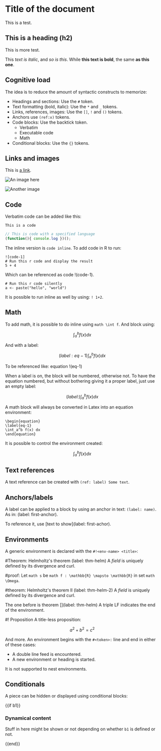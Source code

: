 # Title of the document
This is a test.

## This is a heading (h2)
This is more test.

This _text is italic_, and *so is this*. While __this text is bold__, the same **as this one**.

## Cognitive load
The idea is to reduce the amount of syntactic constructs to memorize:

- Headings and sections: Use the `#` token.
- Text formatting (bold, italic): Use the `*` and `_` tokens.
- Links, references, images: Use the `[]`, `!` and `()` tokens.
- Anchors use `(ref:x)` tokens.
- Code blocks: Use the backtick token.
    - Verbatim
    - Executable code
    - Math
- Conditional blocks: Use the `{}` tokens.

## Links and images
This is [a link](http://some.net).

![An image here](path/to/img.jpg "optional title")

![Another image][my-image]

[my-image]: path/to/img.jpg "optional title"

## Code
Verbatim code can be added like this:

```
This is a code
```

```js
// This is code with a specified language
(function(){ console.log })();
```

The inline version is `code inline`. To add code in R to run:

```!
![code-1]
# Run this r code and display the result
5 + 4
```

Which can be referenced as code !(code-1).

```! silent
# Run this r code silently
a <- paste("hello", "world")
```

It is possible to run inline as well by using: `! 1+2`.

## Math
To add math, it is possible to do inline using `math \int f`. And block using:

```math
\int_a^b f(x) dx
```

And with a label:

```math
(label: eq-1)
\int_a^b f(x) dx
```

To be referenced like: equation !(eq-1)

When a label is on, the block will be numbered, otherwise not. To have the equation numbered, but without bothering giving it a proper label, just use an empty label:

```math
(label:)
\int_a^b f(x) dx
```

A math block will always be converted in Latex into an equation environment:

```
\begin{equation}
\label{eq-1}
\int_a^b f(x) dx
\end{equation}
```

It is possible to control the environment created:

```math cases
\int_a^b f(x) dx
```

## Text references
A text reference can be created with `(ref: label) Some text`.

## Anchors/labels
A label can be applied to a block by using an anchor in text: `(label: name)`. As in: (label: first-anchor).

To reference it, use [text to show](label: first-achor).

## Environments
A generic environment is declared with the `#!<env-name> <title>`:

#Theorem: Helmholtz's theorem
(label: thm-helm)
A _field_ is uniquely defined by its divergence and curl.

#proof:
Let `math s` be `math f : \mathbb{R} \mapsto \mathbb{R}` in set `math \Omega`.

#theorem: Helmholtz's theorem II
(label: thm-helm-2)
A _field_ is uniquely defined by its divergence and curl.


The one before is theorem [](label: thm-helm) A triple LF indicates the end of the environment.

#! Proposition
A title-less proposition:

```math
a^2 + b^2 = c^2
```


And more.
An environment begins with the `#<token>:` line and end in either of these cases:

- A double line feed is encountered.
- A new environment or heading is started.

It is not supported to nest environments.

## Conditionals
A piece can be hidden or displayed using conditional blocks:

{{if b1}}

### Dynamical content
Stuff in here might be shown or not depending on whether `b1` is defined or not.

{{end}}
